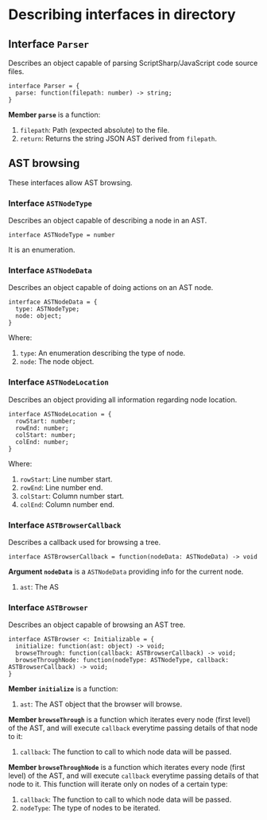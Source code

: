# Describing interfaces in directory

## Interface `Parser`
Describes an object capable of parsing ScriptSharp/JavaScript code source files.

    interface Parser = {
      parse: function(filepath: number) -> string;
    }

**Member `parse`** is a function:

1. `filepath`: Path (expected absolute) to the file.
2. `return`: Returns the string JSON AST derived from `filepath`.

## AST browsing
These interfaces allow AST browsing.

### Interface `ASTNodeType`
Describes an object capable of describing a node in an AST.

    interface ASTNodeType = number

It is an enumeration.

### Interface `ASTNodeData`
Describes an object capable of doing actions on an AST node.

    interface ASTNodeData = {
      type: ASTNodeType;
      node: object;
    }

Where:

1. `type`: An enumeration describing the type of node.
2. `node`: The node object.

### Interface `ASTNodeLocation`
Describes an object providing all information regarding node location.

    interface ASTNodeLocation = {
      rowStart: number;
      rowEnd: number;
      colStart: number;
      colEnd: number;
    }

Where:

1. `rowStart`: Line number start.
2. `rowEnd`: Line number end.
3. `colStart`: Column number start.
4. `colEnd`: Column number end.

### Interface `ASTBrowserCallback`
Describes a callback used for browsing a tree.

    interface ASTBrowserCallback = function(nodeData: ASTNodeData) -> void

**Argument `nodeData`** is a `ASTNodeData` providing info for the current node.

1. `ast`: The AS

### Interface `ASTBrowser`
Describes an object capable of browsing an AST tree.

    interface ASTBrowser <: Initializable = {
      initialize: function(ast: object) -> void;
      browseThrough: function(callback: ASTBrowserCallback) -> void;
      browseThroughNode: function(nodeType: ASTNodeType, callback: ASTBrowserCallback) -> void;
    }

**Member `initialize`** is a function:

1. `ast`: The AST object that the browser will browse.

**Member `browseThrough`** is a function which iterates every node (first level) of the AST, and will execute `callback` everytime passing details of that node to it:

1. `callback`: The function to call to which node data will be passed.

**Member `browseThroughNode`** is a function which iterates every node (first level) of the AST, and will execute `callback` everytime passing details of that node to it. This function will iterate only on nodes of a certain type:

1. `callback`: The function to call to which node data will be passed.
2. `nodeType`: The type of nodes to be iterated.
